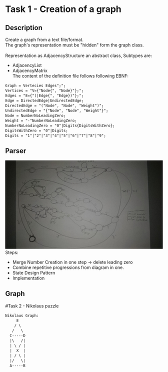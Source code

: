 
# Task 1 - Creation of a graph
## Description
Create a graph from a text file/format.
<br>The graph's representation must be "hidden" form the graph class.  
<br>Representation as AdjacencyStructure an abstract class, Subtypes are:
- AdjacencyList
- AdjacencyMatrix
<br>The content of the definition file follows following EBNF:
```
Graph = Vertecies Edges";";
Vertices = "V={"Node{", "Node}"};";
Edges = "E={"(|Edge{", "Edge})"};";
Edge = DirectedEdge|UndirectedEdge;
DirectedEdge = "("Node", "Node", "Weight")";
UndirectedEdge = "{"Node", "Node", "Weight"}";
Node = NumberNoLeadingZero;
Weight = "-"NumberNoLeadingZero;
NumberNoLeadingZero = "0"|Digits{DigitsWithZero};
DigitsWithZero = "0"|Digits;
Digits = "1"|"2"|"3"|"4"|"5"|"6"|"7"|"8"|"9";
```
## Parser
![StateDiagram](./statediagram.jpeg "State diagram for parser")
Steps: 
- Merge Number Creation in one step -> delete leading zero
- Combine repetitive progressions from diagram in one.
- State Design Pattern
- Implementation
## Graph

#Task 2 - Nikolaus puzzle
```
Nikolaus Graph:
     E
    / \
   /   \
  C-----D      
  |\   /|
  | \ / |
  |  X  |
  | / \ |
  |/   \|
  A-----B
```

